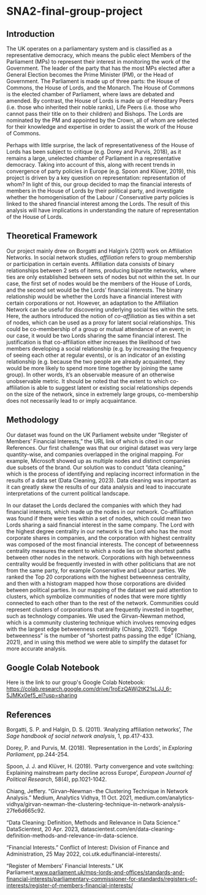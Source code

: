 # SNA2-final-group-project
## Introduction
The UK operates on a parliamentary system and is classified as a representative democracy, which means the public elect Members of the Parliament (MPs) to represent their interest in monitoring the work of the Government. The leader of the party that has the most MPs elected after a General Election becomes the Prime Minister (PM), or the Head of Government. The Parliament is made up of three parts: the House of Commons, the House of Lords, and the Monarch. The House of Commons is the elected chamber of Parliament, where laws are debated and amended. By contrast, the House of Lords is made up of Hereditary Peers (i.e. those who inherited their noble ranks), Life Peers (i.e. those who cannot pass their title on to their children) and Bishops. The Lords are nominated by the PM and appointed by the Crown, all of whom are selected for their knowledge and expertise in order to assist the work of the House of Commons. 

Perhaps with little surprise, the lack of representativeness of the House of Lords has been subject to critique (e.g. Dorey and Purvis, 2018), as it remains a large, unelected chamber of Parliament in a representative democracy. Taking into account of this, along with recent trends in convergence of party policies in Europe (e.g. Spoon and Klüver, 2019), this project is driven by a key question on representation: representation of whom? In light of this, our group decided to map the financial interests of members in the House of Lords by their political party, and investigate whether the homogenisation of the Labour / Conservative party policies is linked to the shared financial interest among the Lords. The result of this analysis will have implications in understanding the nature of representation of the House of Lords. 
## Theoretical Framework
Our project mainly drew on Borgatti and Halgin’s (2011) work on Affiliation Networks. In social network studies, _affiliation_ refers to group membership or participation in certain events. Affiliation data consists of binary relationships between 2 sets of items, producing bipartite networks, where ties are only established between sets of nodes but not within the set. In our case, the first set of nodes would be the members of the House of Lords, and the second set would be the Lords’ financial interests. The binary relationship would be whether the Lords have a financial interest with certain corporations or not. However, an adaptation to the Affiliation Network can be useful for discovering underlying social ties within the sets. Here, the authors introduced the notion of _co-affiliation_ as ties within a set of nodes, which can be used as a proxy for latent social relationships. This could be co-membership of a group or mutual attendance of an event; in our case, it would be two Lords sharing the same financial interest. The justification is that co-affiliation either increases the likelihood of two members developing a social relationship (e.g. by increasing the frequency of seeing each other at regular events), or is an indicator of an existing relationship (e.g. because the two people are already acquainted, they would be more likely to spend more time together by joining the same group). In other words, it’s an observable measure of an otherwise unobservable metric. It should be noted that the extent to which co-affiliation is able to suggest latent or existing social relationships depends on the size of the network, since in extremely large groups, co-membership does not necessarily lead to or imply acquaintance. 
## Methodology 
Our dataset was found on the UK Parliament website under “Register of Members’ Financial Interests,” the URL link of which is cited in our References. Our first challenge was that our original dataset was very large quantity-wise, and companies overlapped in the original mapping. For example, Microsoft showed up as multiple nodes and distinct companies due subsets of the brand. Our solution was to conduct “data cleaning,” which is the process of identifying and replacing incorrect information in the results of a data set (Data Cleaning, 2023). Data cleaning was important as it can greatly skew the results of our data analysis and lead to inaccurate interpretations of the current political landscape. 

In our dataset the Lords declared the companies with which they had financial interests, which made up the nodes in our network. Co-affiliation was found if there were ties within a set of nodes, which could mean two Lords sharing a said financial interest in the same company. The Lord with the highest degree centrality in our network is the Lord who has the most corporate shares in companies, and the corporation with highest centrality was composed of the most financial interests. The concept of betweenness centrality measures the extent to which a node lies on the shortest paths between other nodes in the network. Corporations with high betweenness centrality would be frequently invested in with other politicians that are not from the same party, for example Conservative and Labour parties. We ranked the Top 20 corporations with the highest betweenness centrality, and then with a histogram mapped how those corporations are divided between political parties. In our mapping of the dataset we paid attention to clusters, which symbolize communities of nodes that were more tightly connected to each other than to the rest of the network. Communities could represent clusters of corporations that are frequently invested in together, such as technology companies. We used the Girvan-Newman method, which is a community clustering technique which involves removing edges with the largest edge betweenness centrality (Chiang, 2021). “Edge betweenness” is the number of “shortest paths passing the edge” (Chiang, 2021), and in using this method we were able to simplify the dataset for more accurate analysis. 

## Google Colab Notebook
Here is the link to our group's Google Colab Notebook: https://colab.research.google.com/drive/1roEzQAWj2tK21sLJJ_6-5JMKx0ef5_eI?usp=sharing

## References
Borgatti, S. P. and Halgin, D. S. (2011). ‘Analyzing affiliation networks’, _The Sage handbook of social network analysis_, 1, pp.417-433.

Dorey, P. and Purvis, M. (2018). ‘Representation in the Lords’, in _Exploring Parliament_, pp.244-254.

Spoon, J. J. and Klüver, H. (2019). ‘Party convergence and vote switching: Explaining mainstream party decline across Europe’, _European Journal of Political Research_, 58(4), pp.1021-1042.

Chiang, Jeffery. “Girvan–Newman - the Clustering Technique in Network Analysis.” Medium, Analytics Vidhya, 11 Oct. 2021, medium.com/analytics-vidhya/girvan-newman-the-clustering-technique-in-network-analysis-27fe6d665c92. 

“Data Cleaning: Definition, Methods and Relevance in Data Science.” DataScientest, 20 Apr. 2023, datascientest.com/en/data-cleaning-definition-methods-and-relevance-in-data-science. 

“Financial Interests.” Conflict of Interest: Division of Finance and Administration, 25 May 2022, coi.utk.edu/financial-interests/. 

“Register of Members’ Financial Interests.” UK Parliament,www.parliament.uk/mps-lords-and-offices/standards-and-financial-interests/parliamentary-commissioner-for-standards/registers-of-interests/register-of-members-financial-interests/
